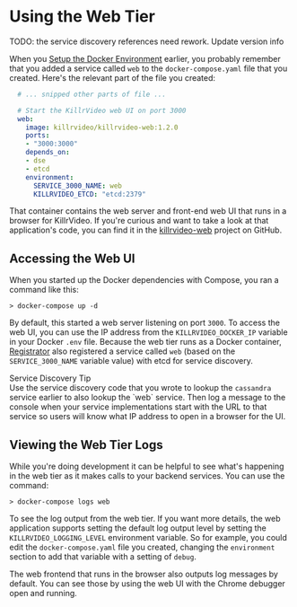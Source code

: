 # Using the Web Tier

TODO:  the service discovery references need rework. Update version info

When you [Setup the Docker Environment][setup-docker-environment] earlier, you probably
remember that you added a service called `web` to the `docker-compose.yaml` file that you
created. Here's the relevant part of the file you created:

```yaml
  # ... snipped other parts of file ...

  # Start the KillrVideo web UI on port 3000
  web:
    image: killrvideo/killrvideo-web:1.2.0
    ports:
    - "3000:3000"
    depends_on:
    - dse
    - etcd
    environment:
      SERVICE_3000_NAME: web
      KILLRVIDEO_ETCD: "etcd:2379"
```

That container contains the web server and front-end web UI that runs in a browser for 
KillrVideo. If you're curious and want to take a look at that application's code, you can find
it in the [killrvideo-web][killrvideo-web] project on GitHub.

## Accessing the Web UI

When you started up the Docker dependencies with Compose, you ran a command like this:

```
> docker-compose up -d
```

By default, this started a web server listening on port `3000`. To access the web UI, you can
use the IP address from the `KILLRVIDEO_DOCKER_IP` variable in your Docker `.env` file. 
Because the web tier runs as a Docker container, [Registrator][registrator] also registered a
service called `web` (based on the `SERVICE_3000_NAME` variable value) with etcd for service
discovery.

<div class="message is-info">
  <div class="message-header">
    <span class="icon"><i class="fa fa-info-circle"></i></span> Service Discovery Tip
  </div>
  <div class="message-body">
    Use the service discovery code that you wrote to lookup the <code>cassandra</code> service
    earlier to also lookup the `web` service. Then log a message to the console when your
    service implementations start with the URL to that service so users will know what IP
    address to open in a browser for the UI. 
  </div>
</div>

## Viewing the Web Tier Logs

While you're doing development it can be helpful to see what's happening in the web tier as it
makes calls to your backend services. You can use the command:

```
> docker-compose logs web
```

To see the log output from the web tier. If you want more details, the web application
supports setting the default log output level by setting the `KILLRVIDEO_LOGGING_LEVEL`
environment variable. So for example, you could edit the `docker-compose.yaml` file you 
created, changing the `environment` section to add that variable with a setting of `debug`.

The web frontend that runs in the browser also outputs log messages by default. You can see
those by using the web UI with the Chrome debugger open and running.

[setup-docker-environment]: /docs/development/setup-docker-environment/
[killrvideo-web]: https://github.com/KillrVideo/killrvideo-web
[registrator]: https://github.com/gliderlabs/registrator